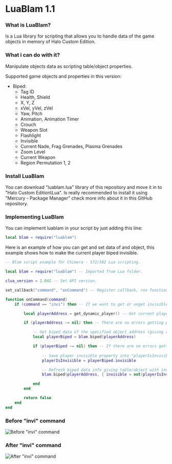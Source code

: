 # LuaBlam 1.1

### What is LuaBlam?
Is a Lua library for scripting that allows you to handle data of the game objects in memory of Halo Custom Edition.

### What i can do with it?
Manipulate objects data as scripting table/object properties.

Supported game objects and properties in this version:
- Biped:
    - Tag ID
    - Health, Shield
    - X, Y, Z
    - xVel, yVel, zVel
    - Yaw, Pitch
    - Animation, Animation Timer
    - Crouch
    - Weapon Slot
    - Flashlight
    - Invisible
    - Current Nade, Frag Grenades, Plasma Grenades
    - Zoom Level
    - Current Weapon
    - Region Permutation 1, 2

### Install LuaBlam
You can download "luablam.lua" library of this repository and move it in to "Halo Custom Edition\Lua".
Is really recommended to install it using "Mercury - Package Manager" check more info about it in this GitHub repository.

### Implementing LuaBlam
You can implement luablam in your script by just adding this line:
```lua
local blam = require("luablam")
```

Here is an example of how you can get and set data of and object, this example shows how to make the current player biped invisible.
```lua
-- Blam script example for Chimera - 572/582 Lua scripting.

local blam = require("luablam") -- Imported from Lua folder.

clua_version = 2.042 -- Set API version.

set_callback("command", "onCommand") -- Register callback, run function "onCommand" when triggered.

function onCommand(command)
    if (command == "invi") then -- If we want to get or unget invisible then...

        local playerAddress = get_dynamic_player() -- Get current player memory address.

        if (playerAddress ~= nil) then -- There are no errors getting player address then...

            -- Get biped data of the specified object address (giving current player address).
            local playerBiped = blam.biped(playerAddress)

            if (playerBiped ~= nil) then -- If there are no errors getting player biped data then...
                
                -- Save player invisible property into "playerIsInvisible" variable
                playerIsInvisible = playerBiped.invisible

                -- Refresh biped data info giving table/object with invisible property with "not" operator to invert value
                blam.biped(playerAddress, { invisible = not(playerIsInvisible) })

            end
        end

        return false
    end
end
```
### Before "invi" command
![Before "invi" command](https://i.imgur.com/W8Vyw0F.png)

### After "invi" command
![After "invi" command](https://i.imgur.com/oENJ4xG.png)


